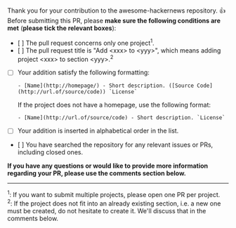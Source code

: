 Thank you for your contribution to the awesome-hackernews repository. :thumbsup:<br>
Before submitting this PR, please **make sure the following conditions are met** (**please tick the relevant boxes**):

- [ ] The pull request concerns only one project<sup>1</sup>.
- [ ] The pull request title is "Add &lt;xxx&gt; to &lt;yyy&gt;", which means adding project &lt;xxx&gt; to section &lt;yyy&gt;.<sup>2</sup>
- [ ] Your addition satisfy the following formatting:

  ```
  - [Name](http://homepage/) - Short description. ([Source Code](http://url.of/source/code)) `License`
  ```
  
  If the project does not have a homepage, use the following format:
  
  ```
  - [Name](http://url.of/source/code) - Short description. `License`
  ```

- [ ] Your addition is inserted in alphabetical order in the list.
- [ ] You have searched the repository for any relevant issues or PRs, including closed ones.

**If you have any questions or would like to provide more information regarding your PR, please use the comments section below.**

---

<sup>1</sup>: If you want to submit multiple projects, please open one PR per project.<br>
<sup>2</sup>: If the project does not fit into an already existing section, i.e. a new one must be created, do not hesitate to create it. We'll discuss that in the comments below.
